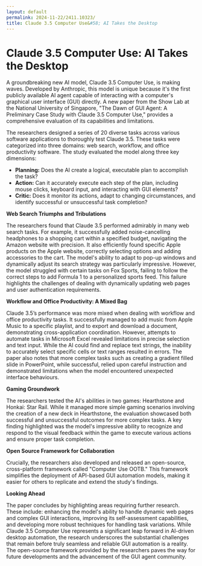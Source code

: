 ```yaml
---
layout: default
permalink: 2024-11-22/2411.10323/
title: Claude 3.5 Computer Use&#58; AI Takes the Desktop
---
```


# Claude 3.5 Computer Use: AI Takes the Desktop

A groundbreaking new AI model, Claude 3.5 Computer Use, is making waves.  Developed by Anthropic, this model is unique because it's the first publicly available AI agent capable of interacting with a computer's graphical user interface (GUI) directly.  A new paper from the Show Lab at the National University of Singapore, "The Dawn of GUI Agent: A Preliminary Case Study with Claude 3.5 Computer Use," provides a comprehensive evaluation of its capabilities and limitations.

The researchers designed a series of 20 diverse tasks across various software applications to thoroughly test Claude 3.5. These tasks were categorized into three domains: web search, workflow, and office productivity software.  The study evaluated the model along three key dimensions:

* **Planning:** Does the AI create a logical, executable plan to accomplish the task?
* **Action:** Can it accurately execute each step of the plan, including mouse clicks, keyboard input, and interacting with GUI elements?
* **Critic:** Does it monitor its actions, adapt to changing circumstances, and identify successful or unsuccessful task completion?

**Web Search Triumphs and Tribulations**

The researchers found that Claude 3.5 performed admirably in many web search tasks.  For example, it successfully added noise-cancelling headphones to a shopping cart within a specified budget, navigating the Amazon website with precision.  It also efficiently found specific Apple products on the Apple website, correctly selecting options and adding accessories to the cart.  The model's ability to adapt to pop-up windows and dynamically adjust its search strategy was particularly impressive.  However, the model struggled with certain tasks on Fox Sports, failing to follow the correct steps to add Formula 1 to a personalized sports feed.  This failure highlights the challenges of dealing with dynamically updating web pages and user authentication requirements.

**Workflow and Office Productivity: A Mixed Bag**

Claude 3.5’s performance was more mixed when dealing with workflow and office productivity tasks.  It successfully managed to add music from Apple Music to a specific playlist, and to export and download a document, demonstrating cross-application coordination.  However,  attempts to automate tasks in Microsoft Excel revealed limitations in precise selection and text input.  While the AI could find and replace text strings, the inability to accurately select specific cells or text ranges resulted in errors. The paper also notes that more complex tasks such as creating a gradient filled slide in PowerPoint, while successful, relied upon careful instruction and demonstrated limitations when the model encountered unexpected interface behaviours.

**Gaming Groundwork**

The researchers tested the AI's abilities in two games: Hearthstone and Honkai: Star Rail.  While it managed more simple gaming scenarios involving the creation of a new deck in Hearthstone, the evaluation showcased both successful and unsuccessful outcomes for more complex tasks. A key finding highlighted was the model's impressive ability to recognize and respond to the visual feedback within the game to execute various actions and ensure proper task completion.

**Open Source Framework for Collaboration**

Crucially, the researchers also developed and released an open-source, cross-platform framework called "Computer Use OOTB." This framework simplifies the deployment of API-based GUI automation models, making it easier for others to replicate and extend the study's findings.

**Looking Ahead**

The paper concludes by highlighting areas requiring further research.  These include: enhancing the model's ability to handle dynamic web pages and complex GUI interactions, improving its self-assessment capabilities, and developing more robust techniques for handling task variations.  While Claude 3.5 Computer Use represents a significant leap forward in AI-driven desktop automation, the research underscores the substantial challenges that remain before truly seamless and reliable GUI automation is a reality. The open-source framework provided by the researchers paves the way for future developments and the advancement of the GUI agent community.